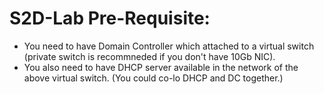# S2D-Lab Pre-Requisite:

- You need to have Domain Controller which attached to a virtual switch (private switch is recommneded if you don't have 10Gb NIC).
- You also need to have DHCP server available in the network of the above virtual switch. (You could co-lo DHCP and DC together.)
